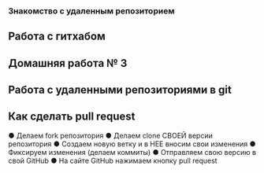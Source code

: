 ### Знакомство с удаленным репозиторием
## Работа с гитхабом

## Домашняя работа № 3

## Работа с удаленными репозиториями в git
## Как сделать pull request
● Делаем fork репозитория
● Делаем clone СВОЕЙ версии репозитория
● Создаем новую ветку и в НЕЕ вносим свои изменения
● Фиксируем изменения (делаем коммиты)
● Отправляем свою версию в свой GitHub
● На сайте GitHub нажимаем кнопку pull request